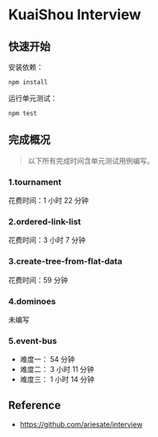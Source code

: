 # KuaiShou Interview

## 快速开始

安装依赖：

```shell
npm install
```

运行单元测试：

```shell
npm test
```

## 完成概况

> 以下所有完成时间含单元测试用例编写。

### 1.tournament

花费时间：1 小时 22 分钟

### 2.ordered-link-list

花费时间：3 小时 7 分钟

### 3.create-tree-from-flat-data

花费时间：59 分钟

### 4.dominoes

未编写

### 5.event-bus

- 难度一： 54 分钟
- 难度二： 3 小时 11 分钟
- 难度三： 1 小时 14 分钟

## Reference

- https://github.com/ariesate/interview

